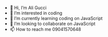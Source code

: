 - 👋 Hi, I’m Ali Gucci
- 👀 I’m interested in coding
- 🌱 I’m currently learning coding on JavaScript
- 💞️ I’m looking to collaborate on JavaScript
- 📫 How to reach me 09041570648

<!---
Aligucci8376/Aligucci8376 is a ✨ special ✨ repository because its `README.md` (this file) appears on your GitHub profile.
You can click the Preview link to take a look at your changes.
--->
